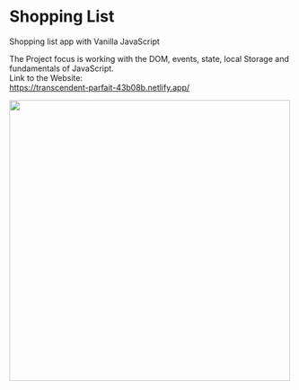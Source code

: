 # Shopping List

Shopping list app with Vanilla JavaScript

The Project focus is working with the DOM, events, state, local Storage and fundamentals of JavaScript.<br>
Link to the Website: <br>
https://transcendent-parfait-43b08b.netlify.app/

<img src="https://github.com/manabt/Shopping-list/assets/84787038/1cd36b1a-7d42-48f2-995b-f03208811955" width="500" height="500">
